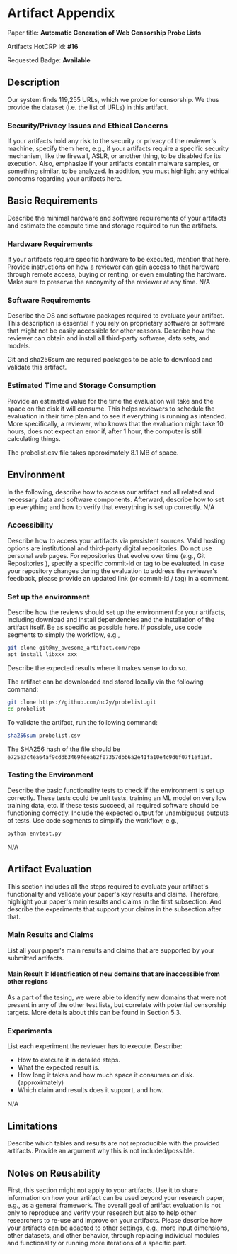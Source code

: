 # Artifact Appendix

Paper title: **Automatic Generation of Web Censorship Probe Lists**

Artifacts HotCRP Id: **#16**

Requested Badge: **Available**

## Description
Our system finds 119,255 URLs, which we probe for censorship. We thus provide the dataset (i.e. the list of URLs) in this artifact.

### Security/Privacy Issues and Ethical Concerns
If your artifacts hold any risk to the security or privacy of the reviewer's
machine, specify them here, e.g., if your artifacts require a specific security
mechanism, like the firewall, ASLR, or another thing, to be disabled for its
execution.
Also, emphasize if your artifacts contain malware samples, or something
similar, to be analyzed.
In addition, you must highlight any ethical concerns regarding your artifacts
here.

## Basic Requirements
Describe the minimal hardware and software requirements of your artifacts and
estimate the compute time and storage required to run the artifacts.

### Hardware Requirements
If your artifacts require specific hardware to be executed, mention that here.
Provide instructions on how a reviewer can gain access to that hardware through
remote access, buying or renting, or even emulating the hardware.
Make sure to preserve the anonymity of the reviewer at any time.
N/A

### Software Requirements
Describe the OS and software packages required to evaluate your artifact.
This description is essential if you rely on proprietary software or software
that might not be easily accessible for other reasons.
Describe how the reviewer can obtain and install all third-party software, data
sets, and models.

Git and sha256sum are required packages to be able to download and validate
this artifact.

### Estimated Time and Storage Consumption
Provide an estimated value for the time the evaluation will take and the space
on the disk it will consume.
This helps reviewers to schedule the evaluation in their time plan and to see
if everything is running as intended.
More specifically, a reviewer, who knows that the evaluation might take 10
hours, does not expect an error if,  after 1 hour, the computer is still
calculating things.

The probelist.csv file takes approximately 8.1 MB of space.

## Environment
In the following, describe how to access our artifact and all related and
necessary data and software components.
Afterward, describe how to set up everything and how to verify that everything
is set up correctly.
N/A

### Accessibility
Describe how to access your artifacts via persistent sources.
Valid hosting options are institutional and third-party digital repositories.
Do not use personal web pages.
For repositories that evolve over time (e.g., Git Repositories ), specify a
specific commit-id or tag to be evaluated.
In case your repository changes during the evaluation to address the reviewer's
feedback, please provide an updated link (or commit-id / tag) in a comment.


### Set up the environment
Describe how the reviews should set up the environment for your artifacts,
including download and install dependencies and the installation of the
artifact itself.
Be as specific as possible here.
If possible, use code segments to simply the workflow, e.g.,

```bash
git clone git@my_awesome_artifact.com/repo
apt install libxxx xxx
```

Describe the expected results where it makes sense to do so.

The artifact can be downloaded and stored locally via the following command:

```bash
git clone https://github.com/nc2y/probelist.git
cd probelist
```

To validate the artifact, run the following command:

```bash
sha256sum probelist.csv
```

The SHA256 hash of the file should be `e725e3c4ea64af9cddb3469feea62f07357dbb6a2e41fa10e4c9d6f07f1ef1af`.

### Testing the Environment
Describe the basic functionality tests to check if the environment is set up
correctly.
These tests could be unit tests, training an ML model on very low training
data, etc.
If these tests succeed, all required software should be functioning correctly.
Include the expected output for unambiguous outputs of tests.
Use code segments to simplify the workflow, e.g.,
```bash
python envtest.py
```

N/A

## Artifact Evaluation
This section includes all the steps required to evaluate your artifact's
functionality and validate your paper's key results and claims.
Therefore, highlight your paper's main results and claims in the first
subsection. And describe the experiments that support your claims in the
subsection after that.

### Main Results and Claims
List all your paper's main results and claims that are supported by your
submitted artifacts.

#### Main Result 1: Identification of new domains that are inaccessible from other regions
As a part of the tesing, we were able to identify new domains that were not
present in any of the other test lists, but correlate with potential censorship
targets. More details about this can be found in Section 5.3.


### Experiments
List each experiment the reviewer has to execute. Describe:
 - How to execute it in detailed steps.
 - What the expected result is.
 - How long it takes and how much space it consumes on disk. (approximately)
 - Which claim and results does it support, and how.

N/A


## Limitations
Describe which tables and results are not reproducible with the provided artifacts.
Provide an argument why this is not included/possible.

## Notes on Reusability
First, this section might not apply to your artifacts.
Use it to share information on how your artifact can be used beyond your
research paper, e.g., as a general framework.
The overall goal of artifact evaluation is not only to reproduce and verify
your research but also to help other researchers to re-use and improve on your
artifacts.
Please describe how your artifacts can be adapted to other settings, e.g., more
input dimensions, other datasets, and other behavior, through replacing
individual modules and functionality or running more iterations of a specific
part.
